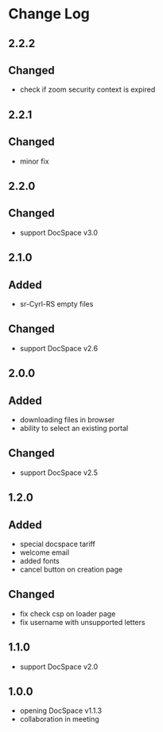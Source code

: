 # Change Log

## 2.2.2
## Changed
- check if zoom security context is expired

## 2.2.1
## Changed
- minor fix

## 2.2.0
## Changed
- support DocSpace v3.0

## 2.1.0
## Added
- sr-Cyrl-RS empty files
## Changed
- support DocSpace v2.6

## 2.0.0
## Added
- downloading files in browser
- ability to select an existing portal

## Changed
- support DocSpace v2.5

## 1.2.0
## Added
- special docspace tariff
- welcome email
- added fonts
- cancel button on creation page

## Changed
- fix check csp on loader page
- fix username with unsupported letters

## 1.1.0
- support DocSpace v2.0

## 1.0.0
- opening DocSpace v1.1.3
- collaboration in meeting
